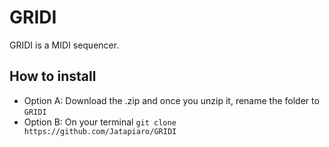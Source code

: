 # GRIDI

GRIDI is a MIDI sequencer.

## How to install

  - Option A: Download the .zip and once you unzip it, rename the folder to `GRIDI`
  - Option B: On your terminal `git clone https://github.com/Jatapiaro/GRIDI`

